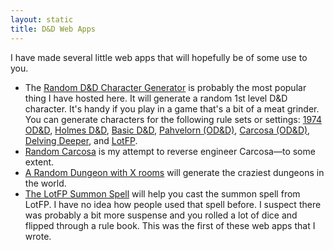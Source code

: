 ```yaml
---
layout: static
title: D&D Web Apps
---
```


I have made several little web apps that will hopefully be of some use to you. 

 * The [Random D&D Character Generator][1] is probably the most popular thing I have hosted here. It will generate a random 1st level D&D character. It's handy if you play in a game that's a bit of a meat grinder. You can generate characters for the following rule sets or settings: [1974 OD&D][2], [Holmes D&D][3], [Basic D&D][4], [Pahvelorn (OD&D)][5], [Carcosa (OD&D)][6], [Delving Deeper][7], and [LotFP][8].
 * [Random Carcosa][carcosa] is my attempt to reverse engineer Carcosa—to some extent.
 * [A Random Dungeon with X rooms][dungeon] will generate the craziest dungeons in the world.
 * [The LotFP Summon Spell][lotfp] will help you cast the summon spell from LotFP. I have no idea how people used that spell before. I suspect there was probably a bit more suspense and you rolled a lot of dice and flipped through a rule book. This was the first of these web apps that I wrote.
 
 [1]: https://character.totalpartykill.ca/
 [2]: https://character.totalpartykill.ca/lbb/
 [3]: https://character.totalpartykill.ca/holmes/
 [4]: https://character.totalpartykill.ca/basic/
 [5]: https://character.totalpartykill.ca/pahvelorn/
 [6]: https://character.totalpartykill.ca/carcosa/
 [7]: https://character.totalpartykill.ca/dd/
 [8]: https://character.totalpartykill.ca/lotfp/
 [carcosa]: https://carcosa.totalpartykill.ca/
 [dungeon]: https://dungeon.totalpartykill.ca/
 [lotfp]: https://summon.totalpartykill.ca/
